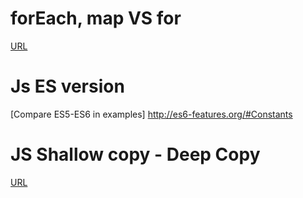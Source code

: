 # forEach, map VS for
[URL](https://theanshuman.dev/articles/asynchronous-loops-in-javascript-using-foreach-vs-map-vs-for-loop-5020)

# Js ES version
[Compare ES5-ES6 in examples] http://es6-features.org/#Constants

# JS Shallow copy - Deep Copy
[URL](https://anonystick.com/blog-developer/phong-van-su-khac-nhau-giua-shallow-copying-va-deep-copying-trong-object-javascript-2019112823755023)
